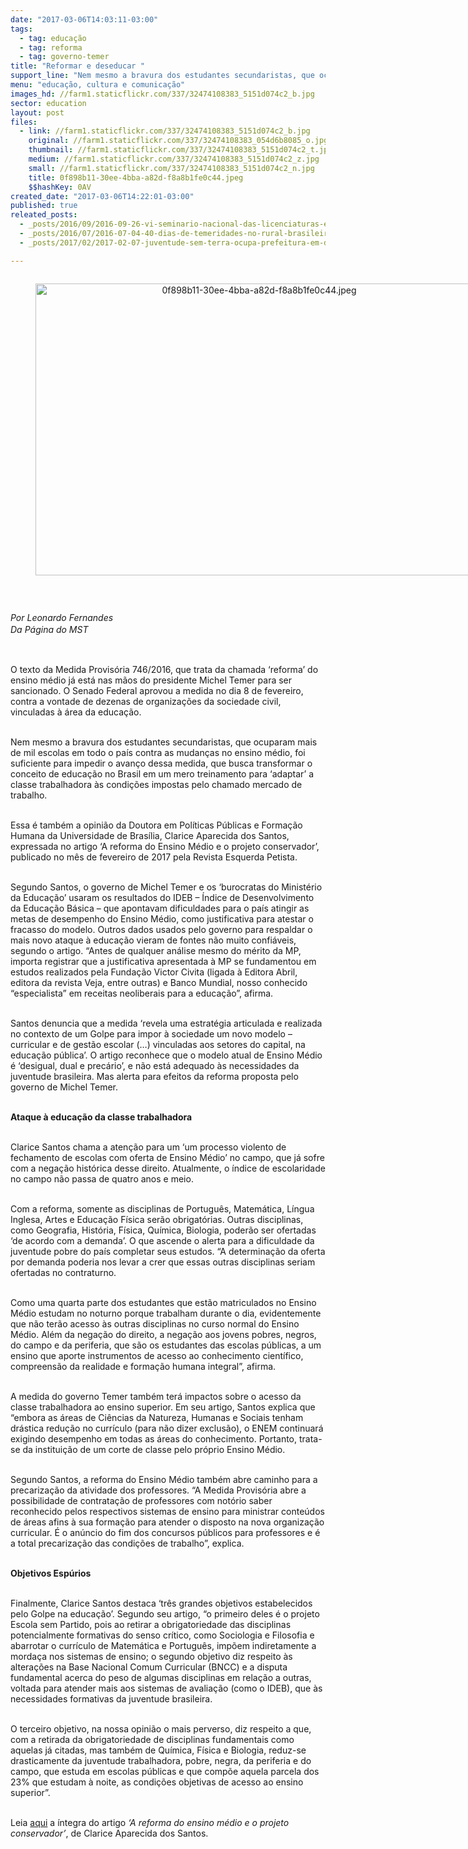 ```yaml
---
date: "2017-03-06T14:03:11-03:00"
tags:
  - tag: educação
  - tag: reforma
  - tag: governo-temer
title: "Reformar e deseducar "
support_line: "Nem mesmo a bravura dos estudantes secundaristas, que ocuparam mais de mil escolas em todo o país contra as mudanças no ensino médio, foi suficiente para impedir o avanço da medida, que busca transformar o conceito de educação no Brasil "
menu: "educação, cultura e comunicação"
images_hd: //farm1.staticflickr.com/337/32474108383_5151d074c2_b.jpg
sector: education
layout: post
files:
  - link: //farm1.staticflickr.com/337/32474108383_5151d074c2_b.jpg
    original: //farm1.staticflickr.com/337/32474108383_054d6b8085_o.jpg
    thumbnail: //farm1.staticflickr.com/337/32474108383_5151d074c2_t.jpg
    medium: //farm1.staticflickr.com/337/32474108383_5151d074c2_z.jpg
    small: //farm1.staticflickr.com/337/32474108383_5151d074c2_n.jpg
    title: 0f898b11-30ee-4bba-a82d-f8a8b1fe0c44.jpeg
    $$hashKey: 0AV
created_date: "2017-03-06T14:22:01-03:00"
published: true
releated_posts:
  - _posts/2016/09/2016-09-26-vi-seminario-nacional-das-licenciaturas-em-educacao-do-campo-denuncia-governo-temer.md
  - _posts/2016/07/2016-07-04-40-dias-de-temeridades-no-rural-brasileiro.md
  - _posts/2017/02/2017-02-07-juventude-sem-terra-ocupa-prefeitura-em-defesa-da-educacao-do-campo.md

---
```

<div style="text-align:center">
<figure class="image" style="display:inline-block"><img alt="0f898b11-30ee-4bba-a82d-f8a8b1fe0c44.jpeg" height="467" src="//farm1.staticflickr.com/337/32474108383_5151d074c2_b.jpg" width="700" />
<figcaption></figcaption>
</figure>
</div>

<p>&nbsp;</p>

<p><em>Por Leonardo Fernandes&nbsp;<br />
Da P&aacute;gina do MST</em><em style="box-sizing: inherit; color: rgb(85, 85, 85); font-family: &quot;Exo 2&quot;, Helvetica, Arial, sans-serif; font-size: 17.6px;">&nbsp;</em></p>

<p>&nbsp;</p>

<p>O texto da Medida Provis&oacute;ria 746/2016, que trata da chamada &lsquo;reforma&rsquo; do ensino m&eacute;dio j&aacute; est&aacute; nas m&atilde;os do presidente Michel Temer para ser sancionado. O Senado Federal aprovou a medida no dia 8 de fevereiro, contra a vontade de dezenas de organiza&ccedil;&otilde;es da sociedade civil, vinculadas &agrave; &aacute;rea da educa&ccedil;&atilde;o.</p>

<p><br />
Nem mesmo a bravura dos estudantes secundaristas, que ocuparam mais de mil escolas em todo o pa&iacute;s contra as mudan&ccedil;as no ensino m&eacute;dio, foi suficiente para impedir o avan&ccedil;o dessa medida, que busca transformar o conceito de educa&ccedil;&atilde;o no Brasil em um mero treinamento para &lsquo;adaptar&rsquo; a classe trabalhadora &agrave;s condi&ccedil;&otilde;es impostas pelo chamado mercado de trabalho.</p>

<p><br />
Essa &eacute; tamb&eacute;m a opini&atilde;o da Doutora em Pol&iacute;ticas P&uacute;blicas e Forma&ccedil;&atilde;o Humana da Universidade de Bras&iacute;lia, Clarice Aparecida dos Santos, expressada no artigo &lsquo;A reforma do Ensino M&eacute;dio e o projeto conservador&rsquo;, publicado no m&ecirc;s de fevereiro de 2017 pela Revista Esquerda Petista.</p>

<p><br />
Segundo Santos, o governo de Michel Temer e os &lsquo;burocratas do Minist&eacute;rio da Educa&ccedil;&atilde;o&rsquo; usaram os resultados do IDEB &ndash; &Iacute;ndice de Desenvolvimento da Educa&ccedil;&atilde;o B&aacute;sica &ndash; que apontavam dificuldades para o pa&iacute;s atingir as metas de desempenho do Ensino M&eacute;dio, como justificativa para atestar o fracasso do modelo. Outros dados usados pelo governo para respaldar o mais novo ataque &agrave; educa&ccedil;&atilde;o vieram de fontes n&atilde;o muito confi&aacute;veis, segundo o artigo. &ldquo;Antes de qualquer an&aacute;lise mesmo do m&eacute;rito da MP, importa registrar que a justificativa apresentada &agrave; MP se fundamentou em estudos realizados pela Funda&ccedil;&atilde;o Victor Civita (ligada &agrave; Editora Abril, editora da revista Veja, entre outras) e Banco Mundial, nosso conhecido &ldquo;especialista&rdquo; em receitas neoliberais para a educa&ccedil;&atilde;o&rdquo;, afirma.</p>

<p><br />
Santos denuncia que a medida &lsquo;revela uma estrat&eacute;gia articulada e realizada no contexto de um Golpe para impor &agrave; sociedade um novo modelo &ndash; curricular e de gest&atilde;o escolar (&hellip;) vinculadas aos setores do capital, na educa&ccedil;&atilde;o p&uacute;blica&rsquo;. O artigo reconhece que o modelo atual de Ensino M&eacute;dio &eacute; &lsquo;desigual, dual e prec&aacute;rio&rsquo;, e n&atilde;o est&aacute; adequado &agrave;s necessidades da juventude brasileira. Mas alerta para efeitos da reforma proposta pelo governo de Michel Temer.</p>

<p><br />
<strong>Ataque &agrave; educa&ccedil;&atilde;o da classe trabalhadora&nbsp;</strong></p>

<p><br />
Clarice Santos chama a aten&ccedil;&atilde;o para um &lsquo;um processo violento de fechamento de escolas com oferta de Ensino M&eacute;dio&rsquo; no campo, que j&aacute; sofre com a nega&ccedil;&atilde;o hist&oacute;rica desse direito. Atualmente, o &iacute;ndice de escolaridade no campo n&atilde;o passa de quatro anos e meio.</p>

<p><br />
Com a reforma, somente as disciplinas de Portugu&ecirc;s, Matem&aacute;tica, L&iacute;ngua Inglesa, Artes e Educa&ccedil;&atilde;o F&iacute;sica ser&atilde;o obrigat&oacute;rias. Outras disciplinas, como Geografia, Hist&oacute;ria, F&iacute;sica, Qu&iacute;mica, Biologia, poder&atilde;o ser ofertadas &lsquo;de acordo com a demanda&rsquo;. O que ascende o alerta para a dificuldade da juventude pobre do pa&iacute;s completar seus estudos. &ldquo;A determina&ccedil;&atilde;o da oferta por demanda poderia nos levar a crer que essas outras disciplinas seriam ofertadas no contraturno.</p>

<p><br />
Como uma quarta parte dos estudantes que est&atilde;o matriculados no Ensino M&eacute;dio estudam no noturno porque trabalham durante o dia, evidentemente que n&atilde;o ter&atilde;o acesso &agrave;s outras disciplinas no curso normal do Ensino M&eacute;dio. Al&eacute;m da nega&ccedil;&atilde;o do direito, a nega&ccedil;&atilde;o aos jovens pobres, negros, do campo e da periferia, que s&atilde;o os estudantes das escolas p&uacute;blicas, a um ensino que aporte instrumentos de acesso ao conhecimento cient&iacute;fico, compreens&atilde;o da realidade e forma&ccedil;&atilde;o humana integral&rdquo;, afirma.</p>

<p><br />
A medida do governo Temer tamb&eacute;m ter&aacute; impactos sobre o acesso da classe trabalhadora ao ensino superior. Em seu artigo, Santos explica que &ldquo;embora as &aacute;reas de Ci&ecirc;ncias da Natureza, Humanas e Sociais tenham dr&aacute;stica redu&ccedil;&atilde;o no curr&iacute;culo (para n&atilde;o dizer exclus&atilde;o), o ENEM continuar&aacute; exigindo desempenho em todas as &aacute;reas do conhecimento. Portanto, trata-se da institui&ccedil;&atilde;o de um corte de classe pelo pr&oacute;prio Ensino M&eacute;dio.</p>

<p><br />
Segundo Santos, a reforma do Ensino M&eacute;dio tamb&eacute;m abre caminho para a precariza&ccedil;&atilde;o da atividade dos professores. &ldquo;A Medida Provis&oacute;ria abre a possibilidade de contrata&ccedil;&atilde;o de professores com not&oacute;rio saber reconhecido pelos respectivos sistemas de ensino para ministrar conte&uacute;dos de &aacute;reas afins &agrave; sua forma&ccedil;&atilde;o para atender o disposto na nova organiza&ccedil;&atilde;o curricular. &Eacute; o an&uacute;ncio do fim dos concursos p&uacute;blicos para professores e &eacute; a total precariza&ccedil;&atilde;o das condi&ccedil;&otilde;es de trabalho&rdquo;, explica.</p>

<p><br />
<strong>Objetivos Esp&uacute;rios</strong>&nbsp;</p>

<p><br />
Finalmente, Clarice Santos destaca &lsquo;tr&ecirc;s grandes objetivos estabelecidos pelo Golpe na educa&ccedil;&atilde;o&rsquo;. Segundo seu artigo, &ldquo;o primeiro deles &eacute; o projeto Escola sem Partido, pois ao retirar a obrigatoriedade das disciplinas potencialmente formativas do senso cr&iacute;tico, como Sociologia e Filosofia e abarrotar o curr&iacute;culo de Matem&aacute;tica e Portugu&ecirc;s, imp&otilde;em indiretamente a morda&ccedil;a nos sistemas de ensino; o segundo objetivo diz respeito &agrave;s altera&ccedil;&otilde;es na Base Nacional Comum Curricular (BNCC) e a disputa fundamental acerca do peso de algumas disciplinas em rela&ccedil;&atilde;o a outras, voltada para atender mais aos sistemas de avalia&ccedil;&atilde;o (como o IDEB), que &agrave;s necessidades formativas da juventude brasileira.</p>

<p><br />
O terceiro objetivo, na nossa opini&atilde;o o mais perverso, diz respeito a que, com a retirada da obrigatoriedade de disciplinas fundamentais como aquelas j&aacute; citadas, mas tamb&eacute;m de Qu&iacute;mica, F&iacute;sica e Biologia, reduz-se drasticamente da juventude trabalhadora, pobre, negra, da periferia e do campo, que estuda em escolas p&uacute;blicas e que comp&otilde;e aquela parcela dos 23% que estudam &agrave; noite, as condi&ccedil;&otilde;es objetivas de acesso ao ensino superior&rdquo;.</p>

<p><br />
Leia <a href="http://brasildebate.com.br/a-reforma-do-ensino-medio-e-o-projeto-conservador/">aqui</a> a &iacute;ntegra do artigo <em>&lsquo;A reforma do ensino m&eacute;dio e o projeto conservador&rsquo;</em>, de Clarice Aparecida dos Santos.&nbsp;</p>
